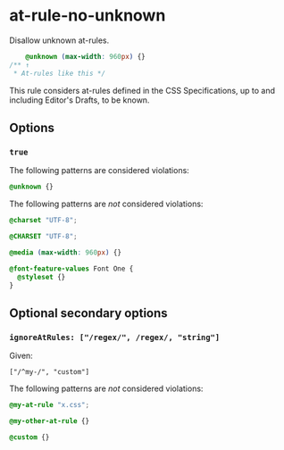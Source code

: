 # at-rule-no-unknown

Disallow unknown at-rules.

<!-- prettier-ignore -->
```css
    @unknown (max-width: 960px) {}
/** ↑
 * At-rules like this */
```

This rule considers at-rules defined in the CSS Specifications, up to and including Editor's Drafts, to be known.

## Options

### `true`

The following patterns are considered violations:

<!-- prettier-ignore -->
```css
@unknown {}
```

The following patterns are _not_ considered violations:

<!-- prettier-ignore -->
```css
@charset "UTF-8";
```

<!-- prettier-ignore -->
```css
@CHARSET "UTF-8";
```

<!-- prettier-ignore -->
```css
@media (max-width: 960px) {}
```

<!-- prettier-ignore -->
```css
@font-feature-values Font One {
  @styleset {}
}
```

## Optional secondary options

### `ignoreAtRules: ["/regex/", /regex/, "string"]`

Given:

```
["/^my-/", "custom"]
```

The following patterns are _not_ considered violations:

<!-- prettier-ignore -->
```css
@my-at-rule "x.css";
```

<!-- prettier-ignore -->
```css
@my-other-at-rule {}
```

<!-- prettier-ignore -->
```css
@custom {}
```
